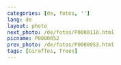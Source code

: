 ```yaml
---
categories: [de, fotos, '']
lang: de
layout: photo
next_photo: /de/fotos/P0000118.html
picname: P0000052
prev_photo: /de/fotos/P0000053.html
tags: [Giraffes, Trees]
---
```

